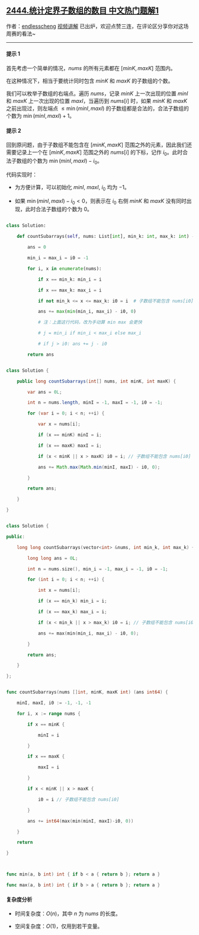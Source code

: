 ## [2444.统计定界子数组的数目 中文热门题解1](https://leetcode.cn/problems/count-subarrays-with-fixed-bounds/solutions/100000/jian-ji-xie-fa-pythonjavacgo-by-endlessc-gag2)

作者：[endlesscheng](https://leetcode.cn/u/endlesscheng)
[视频讲解](https://www.bilibili.com/video/BV1Ae4y1i7PM) 已出炉，欢迎点赞三连，在评论区分享你对这场周赛的看法~

---

#### 提示 1

首先考虑一个简单的情况，$\textit{nums}$ 的所有元素都在 $[\textit{minK},\textit{maxK}]$ 范围内。

在这种情况下，相当于要统计同时包含 $\textit{minK}$ 和 $\textit{maxK}$ 的子数组的个数。

我们可以枚举子数组的右端点。遍历 $\textit{nums}$，记录 $\textit{minK}$ 上一次出现的位置 $\textit{minI}$ 和 $\textit{maxK}$ 上一次出现的位置 $\textit{maxI}$，当遍历到 $\textit{nums}[i]$ 时，如果 $\textit{minK}$ 和 $\textit{maxK}$ 之前出现过，则左端点 $\le\min(\textit{minI},\textit{maxI})$ 的子数组都是合法的，合法子数组的个数为 $\min(\textit{minI},\textit{maxI})+1$。

#### 提示 2

回到原问题，由于子数组不能包含在 $[\textit{minK},\textit{maxK}]$ 范围之外的元素，因此我们还需要记录上一个在 $[\textit{minK},\textit{maxK}]$ 范围之外的 $\textit{nums}[i]$ 的下标，记作 $i_0$。此时合法子数组的个数为 $\min(\textit{minI},\textit{maxI})-i_0$。

代码实现时：

- 为方便计算，可以初始化 $\textit{minI},\ \textit{maxI},\ i_0$ 均为 $-1$。
- 如果 $\min(\textit{minI},\textit{maxI})-i_0 < 0$，则表示在 $i_0$ 右侧 $\textit{minK}$ 和 $\textit{maxK}$ 没有同时出现，此时合法子数组的个数为 $0$。

```py [sol1-Python3]
class Solution:
    def countSubarrays(self, nums: List[int], min_k: int, max_k: int) -> int:
        ans = 0
        min_i = max_i = i0 = -1
        for i, x in enumerate(nums):
            if x == min_k: min_i = i
            if x == max_k: max_i = i
            if not min_k <= x <= max_k: i0 = i  # 子数组不能包含 nums[i0]
            ans += max(min(min_i, max_i) - i0, 0)
            # 注：上面这行代码，改为手动算 min max 会更快
            # j = min_i if min_i < max_i else max_i
            # if j > i0: ans += j - i0
        return ans
```

```java [sol1-Java]
class Solution {
    public long countSubarrays(int[] nums, int minK, int maxK) {
        var ans = 0L;
        int n = nums.length, minI = -1, maxI = -1, i0 = -1;
        for (var i = 0; i < n; ++i) {
            var x = nums[i];
            if (x == minK) minI = i;
            if (x == maxK) maxI = i;
            if (x < minK || x > maxK) i0 = i; // 子数组不能包含 nums[i0]
            ans += Math.max(Math.min(minI, maxI) - i0, 0);
        }
        return ans;
    }
}
```

```cpp [sol1-C++]
class Solution {
public:
    long long countSubarrays(vector<int> &nums, int min_k, int max_k) {
        long long ans = 0L;
        int n = nums.size(), min_i = -1, max_i = -1, i0 = -1;
        for (int i = 0; i < n; ++i) {
            int x = nums[i];
            if (x == min_k) min_i = i;
            if (x == max_k) max_i = i;
            if (x < min_k || x > max_k) i0 = i; // 子数组不能包含 nums[i0]
            ans += max(min(min_i, max_i) - i0, 0);
        }
        return ans;
    }
};
```

```go [sol1-Go]
func countSubarrays(nums []int, minK, maxK int) (ans int64) {
	minI, maxI, i0 := -1, -1, -1
	for i, x := range nums {
		if x == minK {
			minI = i
		}
		if x == maxK {
			maxI = i
		}
		if x < minK || x > maxK {
			i0 = i // 子数组不能包含 nums[i0]
		}
		ans += int64(max(min(minI, maxI)-i0, 0))
	}
	return
}

func min(a, b int) int { if b < a { return b }; return a }
func max(a, b int) int { if b > a { return b }; return a }
```

#### 复杂度分析

- 时间复杂度：$O(n)$，其中 $n$ 为 $\textit{nums}$ 的长度。
- 空间复杂度：$O(1)$，仅用到若干变量。
